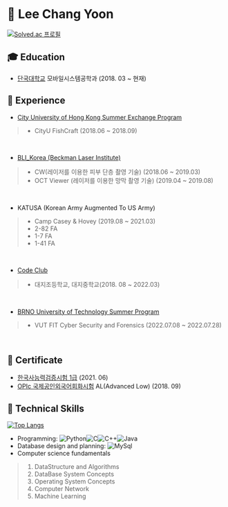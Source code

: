 # :eyes: Lee Chang Yoon

[![Solved.ac 프로필](http://mazassumnida.wtf/api/v2/generate_badge?boj=joker0405)](https://solved.ac/joker0405)

## :mortar_board: Education

- [단국대학교](https://dankook.ac.kr/)  모바일시스템공학과 (2018. 03 ~ 현재) 


## :office: Experience

- [City University of Hong Kong Summer Exchange Program](https://github.com/tony2037/CityU_FishCraft)
> - CityU FishCraft (2018.06 ~ 2018.09)
<br>

- [BLI_Korea (Beckman Laser Institute)](https://www.dankook.ac.kr/web/ins33)
> - CW(레이저를 이용한 피부 단층 촬영 기술) (2018.06 ~ 2019.03)
> - OCT Viewer (레이저를 이용한 망막 촬영 기술)  (2019.04 ~ 2019.08)
<br>

- KATUSA (Korean Army Augmented To US Army)
> - Camp Casey & Hovey (2019.08 ~ 2021.03)
> - 2-82 FA
> - 1-7 FA
> - 1-41 FA
<br>

- [Code Club](https://codeclub.org/en/)
> - 대지조등학교, 대지중학교(2018. 08 ~ 2022.03)
<br>

- [BRNO University of Technology Summer Program](https://github.com/LeeChangYoon/Cyber-Security-and-Forensics)
> - VUT FIT Cyber Security and Forensics (2022.07.08 ~ 2022.07.28)
<br>


## :page_facing_up: Certificate

- [한국사능력검증시험 1급](http://www.historyexam.go.kr/main/mainPage.do?netfunnel_key=9F5D4BE9E77F75893F3B76CEA24612C6475080EB264B4AC94C1F1256E020A9FA6DAA4897721A56495842B3C195CE1AF496FAA19A02F68D311306916EE245D1D85186A0AC3058C5455A8880A050846BAABB781E7311EA045B99D06700794B6486C9432C1EAC87FD6972FDD7A1CBE08AF42C302C30) (2021. 06)
- [OPIc 국제공인외국어회화시험](https://www.opic.or.kr/opics/jsp/senior/index.jsp) AL(Advanced Low) (2018. 09)


## :wrench: Technical Skills

[![Top Langs](https://github-readme-stats.vercel.app/api/top-langs/?username=LeeChangYoon&langs_count=8)](https://github.com/anuraghazra/github-readme-stats)

* Programming: ![Python](https://img.shields.io/badge/Python-brightgreen)![C](https://img.shields.io/badge/C-red)![C++](https://img.shields.io/badge/C++-black)![Java](https://img.shields.io/badge/Java-orange)
* Database design and planning: ![MySql](https://img.shields.io/badge/MySql-333)
* Computer science fundamentals
> 1. DataStructure and Algorithms
> 2. DataBase System Concepts
> 3. Operating System Concepts
> 4. Computer Network
> 5. Machine Learning

